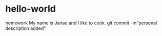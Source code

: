 # hello-world
homework
My name is Janae and I like to cook.
git commit -m"personal description added"
